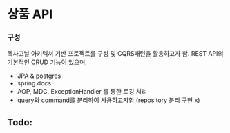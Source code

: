 # 상품 API

### 구성
헥사고날 아키텍쳐 기반 프로젝트를 구성 및 CQRS패턴을 활용하고자 함.
REST API의 기본적인 CRUD 기능이 있으며, 
 - JPA & postgres
 - spring docs
 - AOP, MDC, ExceptionHandler 를 통한 로깅 처리
 - query와 command를 분리하여 사용하고자함 (repository 분리 구현 x) 

## Todo:

[//]: # (* [Official Gradle documentation]&#40;https://docs.gradle.org&#41;)

